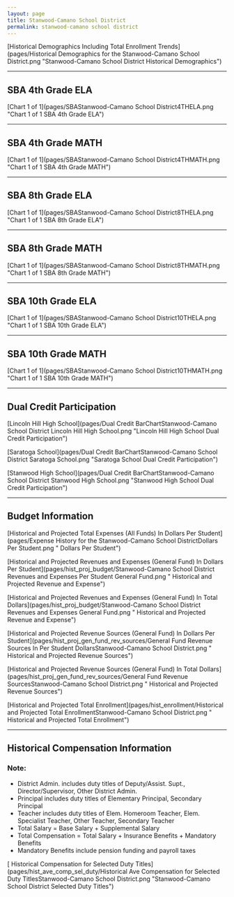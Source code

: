 ```yaml
---
layout: page
title: Stanwood-Camano School District
permalink: stanwood-camano school district
---
```



[Historical Demographics Including Total Enrollment Trends](pages/Historical Demographics for the Stanwood-Camano School District.png "Stanwood-Camano School District Historical Demographics")

___

## SBA 4th Grade ELA

[Chart 1 of 1](pages/SBAStanwood-Camano School District4THELA.png "Chart 1 of 1 SBA 4th Grade ELA")


___

## SBA 4th Grade MATH

[Chart 1 of 1](pages/SBAStanwood-Camano School District4THMATH.png "Chart 1 of 1 SBA 4th Grade MATH")


___

## SBA 8th Grade ELA

[Chart 1 of 1](pages/SBAStanwood-Camano School District8THELA.png "Chart 1 of 1 SBA 8th Grade ELA")


___

## SBA 8th Grade MATH

[Chart 1 of 1](pages/SBAStanwood-Camano School District8THMATH.png "Chart 1 of 1 SBA 8th Grade MATH")


___

## SBA 10th Grade ELA

[Chart 1 of 1](pages/SBAStanwood-Camano School District10THELA.png "Chart 1 of 1 SBA 10th Grade ELA")


___

## SBA 10th Grade MATH

[Chart 1 of 1](pages/SBAStanwood-Camano School District10THMATH.png "Chart 1 of 1 SBA 10th Grade MATH")


___

## Dual Credit Participation

[Lincoln Hill High School](pages/Dual Credit BarChartStanwood-Camano School District Lincoln Hill High School.png "Lincoln Hill High School Dual Credit Participation")

[Saratoga School](pages/Dual Credit BarChartStanwood-Camano School District Saratoga School.png "Saratoga School Dual Credit Participation")

[Stanwood High School](pages/Dual Credit BarChartStanwood-Camano School District Stanwood High School.png "Stanwood High School Dual Credit Participation")


___

## Budget Information

[Historical and Projected Total Expenses (All Funds) In Dollars Per Student](pages/Expense History for the Stanwood-Camano School DistrictDollars Per Student.png " Dollars Per Student")

[Historical and Projected Revenues and Expenses (General Fund) In Dollars Per Student](pages/hist_proj_budget/Stanwood-Camano School District Revenues and Expenses Per Student General Fund.png " Historical and Projected Revenue and Expense")

[Historical and Projected Revenues and Expenses (General Fund) In Total Dollars](pages/hist_proj_budget/Stanwood-Camano School District Revenues and Expenses General Fund.png " Historical and Projected Revenue and Expense")

[Historical and Projected Revenue Sources (General Fund) In Dollars Per Student](pages/hist_proj_gen_fund_rev_sources/General Fund Revenue Sources In Per Student DollarsStanwood-Camano School District.png " Historical and Projected Revenue Sources")

[Historical and Projected Revenue Sources (General Fund) In Total Dollars](pages/hist_proj_gen_fund_rev_sources/General Fund Revenue SourcesStanwood-Camano School District.png " Historical and Projected Revenue Sources")

[Historical and Projected Total Enrollment](pages/hist_enrollment/Historical and Projected Total EnrollmentStanwood-Camano School District.png " Historical and Projected Total Enrollment")


___

## Historical Compensation Information
### Note:
- District Admin. includes duty titles of Deputy/Assist. Supt., Director/Supervisor, Other District Admin.
- Principal includes duty titles of Elementary Principal, Secondary Principal
- Teacher includes duty titles of Elem. Homeroom Teacher, Elem. Specialist Teacher, Other Teacher, Secondary Teacher
- Total Salary = Base Salary + Supplemental Salary
- Total Compensation = Total Salary + Insurance Benefits + Mandatory Benefits
- Mandatory Benefits include pension funding and payroll taxes

[ Historical Compensation for Selected Duty Titles](pages/hist_ave_comp_sel_duty/Historical Ave Compensation for Selected Duty TitlesStanwood-Camano School District.png "Stanwood-Camano School District Selected Duty Titles")

